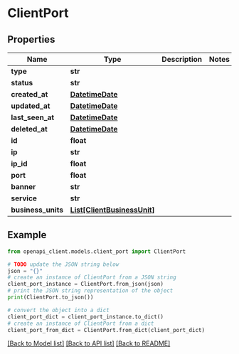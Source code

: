 # ClientPort


## Properties

Name | Type | Description | Notes
------------ | ------------- | ------------- | -------------
**type** | **str** |  | 
**status** | **str** |  | 
**created_at** | [**DatetimeDate**](datetime.date.md) |  | 
**updated_at** | [**DatetimeDate**](datetime.date.md) |  | 
**last_seen_at** | [**DatetimeDate**](datetime.date.md) |  | 
**deleted_at** | [**DatetimeDate**](datetime.date.md) |  | 
**id** | **float** |  | 
**ip** | **str** |  | 
**ip_id** | **float** |  | 
**port** | **float** |  | 
**banner** | **str** |  | 
**service** | **str** |  | 
**business_units** | [**List[ClientBusinessUnit]**](ClientBusinessUnit.md) |  | 

## Example

```python
from openapi_client.models.client_port import ClientPort

# TODO update the JSON string below
json = "{}"
# create an instance of ClientPort from a JSON string
client_port_instance = ClientPort.from_json(json)
# print the JSON string representation of the object
print(ClientPort.to_json())

# convert the object into a dict
client_port_dict = client_port_instance.to_dict()
# create an instance of ClientPort from a dict
client_port_from_dict = ClientPort.from_dict(client_port_dict)
```
[[Back to Model list]](../README.md#documentation-for-models) [[Back to API list]](../README.md#documentation-for-api-endpoints) [[Back to README]](../README.md)


